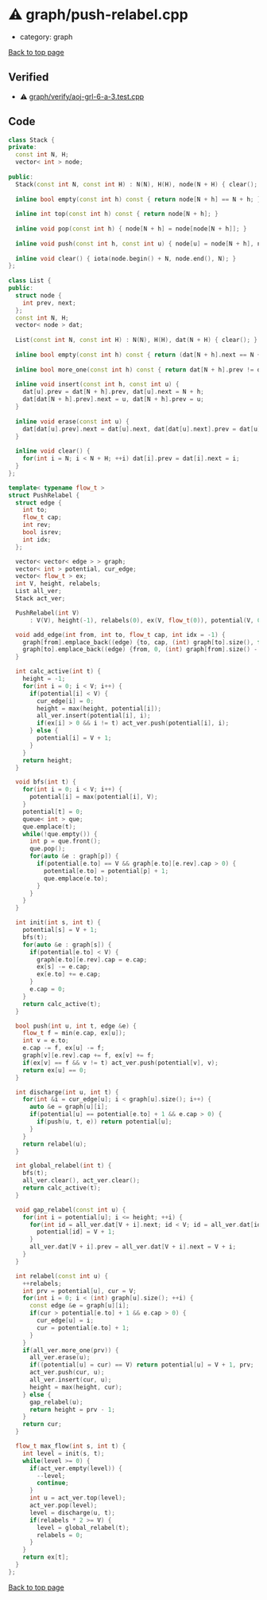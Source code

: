 <!-- mathjax config similar to math.stackexchange -->
<script type="text/javascript" async
  src="https://cdnjs.cloudflare.com/ajax/libs/mathjax/2.7.5/MathJax.js?config=TeX-MML-AM_CHTML">
</script>
<script type="text/x-mathjax-config">
  MathJax.Hub.Config({
    TeX: { equationNumbers: { autoNumber: "AMS" }},
    tex2jax: {
      inlineMath: [ ['$','$'] ],
      processEscapes: true
    },
    "HTML-CSS": { matchFontHeight: false },
    displayAlign: "left",
    displayIndent: "2em"
  });
</script>

<script type="text/javascript" src="https://cdnjs.cloudflare.com/ajax/libs/jquery/3.4.1/jquery.min.js"></script>
<script src="https://cdn.jsdelivr.net/npm/jquery-balloon-js@1.1.2/jquery.balloon.min.js" integrity="sha256-ZEYs9VrgAeNuPvs15E39OsyOJaIkXEEt10fzxJ20+2I=" crossorigin="anonymous"></script>
<script type="text/javascript" src="../../assets/js/copy-button.js"></script>
<link rel="stylesheet" href="../../assets/css/copy-button.css" />


# :warning: graph/push-relabel.cpp
* category: graph


[Back to top page](../../index.html)



## Verified
* :warning: [graph/verify/aoj-grl-6-a-3.test.cpp](../../verify/graph/verify/aoj-grl-6-a-3.test.cpp.html)


## Code
```cpp
class Stack {
private:
  const int N, H;
  vector< int > node;
 
public:
  Stack(const int N, const int H) : N(N), H(H), node(N + H) { clear(); }
 
  inline bool empty(const int h) const { return node[N + h] == N + h; }
 
  inline int top(const int h) const { return node[N + h]; }
 
  inline void pop(const int h) { node[N + h] = node[node[N + h]]; }
 
  inline void push(const int h, const int u) { node[u] = node[N + h], node[N + h] = u; }
 
  inline void clear() { iota(node.begin() + N, node.end(), N); }
};
 
class List {
public:
  struct node {
    int prev, next;
  };
  const int N, H;
  vector< node > dat;
 
  List(const int N, const int H) : N(N), H(H), dat(N + H) { clear(); }
 
  inline bool empty(const int h) const { return (dat[N + h].next == N + h); }
 
  inline bool more_one(const int h) const { return dat[N + h].prev != dat[N + h].next; }
 
  inline void insert(const int h, const int u) {
    dat[u].prev = dat[N + h].prev, dat[u].next = N + h;
    dat[dat[N + h].prev].next = u, dat[N + h].prev = u;
  }
 
  inline void erase(const int u) {
    dat[dat[u].prev].next = dat[u].next, dat[dat[u].next].prev = dat[u].prev;
  }
 
  inline void clear() {
    for(int i = N; i < N + H; ++i) dat[i].prev = dat[i].next = i;
  }
};

template< typename flow_t >
struct PushRelabel {
  struct edge {
    int to;
    flow_t cap;
    int rev;
    bool isrev;
    int idx;
  };

  vector< vector< edge > > graph;
  vector< int > potential, cur_edge;
  vector< flow_t > ex;
  int V, height, relabels;
  List all_ver;
  Stack act_ver;

  PushRelabel(int V)
      : V(V), height(-1), relabels(0), ex(V, flow_t(0)), potential(V, 0), cur_edge(V), all_ver(V, V), act_ver(V, V), graph(V) {}

  void add_edge(int from, int to, flow_t cap, int idx = -1) {
    graph[from].emplace_back((edge) {to, cap, (int) graph[to].size(), false, idx});
    graph[to].emplace_back((edge) {from, 0, (int) graph[from].size() - 1, true, idx});
  }

  int calc_active(int t) {
    height = -1;
    for(int i = 0; i < V; i++) {
      if(potential[i] < V) {
        cur_edge[i] = 0;
        height = max(height, potential[i]);
        all_ver.insert(potential[i], i);
        if(ex[i] > 0 && i != t) act_ver.push(potential[i], i);
      } else {
        potential[i] = V + 1;
      }
    }
    return height;
  }

  void bfs(int t) {
    for(int i = 0; i < V; i++) {
      potential[i] = max(potential[i], V);
    }
    potential[t] = 0;
    queue< int > que;
    que.emplace(t);
    while(!que.empty()) {
      int p = que.front();
      que.pop();
      for(auto &e : graph[p]) {
        if(potential[e.to] == V && graph[e.to][e.rev].cap > 0) {
          potential[e.to] = potential[p] + 1;
          que.emplace(e.to);
        }
      }
    }
  }

  int init(int s, int t) {
    potential[s] = V + 1;
    bfs(t);
    for(auto &e : graph[s]) {
      if(potential[e.to] < V) {
        graph[e.to][e.rev].cap = e.cap;
        ex[s] -= e.cap;
        ex[e.to] += e.cap;
      }
      e.cap = 0;
    }
    return calc_active(t);
  }

  bool push(int u, int t, edge &e) {
    flow_t f = min(e.cap, ex[u]);
    int v = e.to;
    e.cap -= f, ex[u] -= f;
    graph[v][e.rev].cap += f, ex[v] += f;
    if(ex[v] == f && v != t) act_ver.push(potential[v], v);
    return ex[u] == 0;
  }

  int discharge(int u, int t) {
    for(int &i = cur_edge[u]; i < graph[u].size(); i++) {
      auto &e = graph[u][i];
      if(potential[u] == potential[e.to] + 1 && e.cap > 0) {
        if(push(u, t, e)) return potential[u];
      }
    }
    return relabel(u);
  }

  int global_relabel(int t) {
    bfs(t);
    all_ver.clear(), act_ver.clear();
    return calc_active(t);
  }

  void gap_relabel(const int u) {
    for(int i = potential[u]; i <= height; ++i) {
      for(int id = all_ver.dat[V + i].next; id < V; id = all_ver.dat[id].next) {
        potential[id] = V + 1;
      }
      all_ver.dat[V + i].prev = all_ver.dat[V + i].next = V + i;
    }
  }

  int relabel(const int u) {
    ++relabels;
    int prv = potential[u], cur = V;
    for(int i = 0; i < (int) graph[u].size(); ++i) {
      const edge &e = graph[u][i];
      if(cur > potential[e.to] + 1 && e.cap > 0) {
        cur_edge[u] = i;
        cur = potential[e.to] + 1;
      }
    }
    if(all_ver.more_one(prv)) {
      all_ver.erase(u);
      if((potential[u] = cur) == V) return potential[u] = V + 1, prv;
      act_ver.push(cur, u);
      all_ver.insert(cur, u);
      height = max(height, cur);
    } else {
      gap_relabel(u);
      return height = prv - 1;
    }
    return cur;
  }

  flow_t max_flow(int s, int t) {
    int level = init(s, t);
    while(level >= 0) {
      if(act_ver.empty(level)) {
        --level;
        continue;
      }
      int u = act_ver.top(level);
      act_ver.pop(level);
      level = discharge(u, t);
      if(relabels * 2 >= V) {
        level = global_relabel(t);
        relabels = 0;
      }
    }
    return ex[t];
  }
};

```

[Back to top page](../../index.html)

